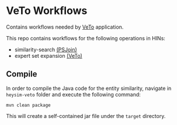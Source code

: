 # VeTo Workflows

Contains workflows needed by [VeTo](https://github.com/schatzopoulos/VeTo) application. 

This repo contains workflows for the following operations in HINs: 
* similarity-search [(PSJoin)](https://github.com/schatzopoulos/psjoin)
* expert set expansion [(VeTo)](https://github.com/vergoulis/rev-sim-recommender)

## Compile 
In order to compile the Java code for the entity similarity, navigate in `heysim-veto` folder and execute the following command:
```
mvn clean package
```
This will create a self-contained jar file under the `target` directory. 
